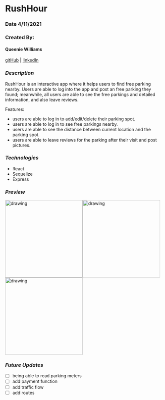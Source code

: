 # RushHour

### Date 4/11/2021

### Created By:

#### Queenie Williams

[gitHub](https://github.com/queeniewilliams)
| [linkedIn](https://www.linkedin.com/in/queeni%C3%A9-williams/)

### **_Description_**

RushHour is an interactive app where it helps users to find free parking nearby. Users are able to log into the app and post an free parking they found; meanwhile, all users are able to see the free parkings and detailed information, and also leave reviews.

Features:

- users are able to log in to add/edit/delete their parking spot.
- users are able to log in to see free parkings nearby.
- users are able to see the distance between current location and the parking spot.
- users are able to leave reviews for the parking after their visit and post pictures.

### **_Technologies_**

- React
- Sequelize
- Express

### **_Preview_**

<img src="https://i.ibb.co/rpqQG5B/Screen-Shot-2021-04-18-at-8-15-21-PM.png" alt="drawing" width="250"/><img src="https://i.ibb.co/XFT1xDJ/Screen-Shot-2021-04-18-at-8-13-34-PM.png" alt="drawing" width="250"/><img src="https://i.ibb.co/xXtN6Mk/Screen-Shot-2021-04-18-at-8-17-14-PM.png" alt="drawing" width="250"/>

### **_Future Updates_**

- [ ] being able to read parking meters
- [ ] add payment function
- [ ] add traffic flow
- [ ] add routes
